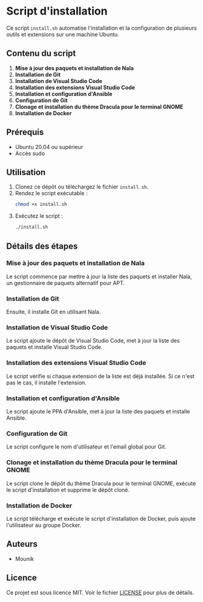 # Script d'installation

Ce script `install.sh` automatise l'installation et la configuration de plusieurs outils et extensions sur une machine Ubuntu.

## Contenu du script

1. **Mise à jour des paquets et installation de Nala**
2. **Installation de Git**
3. **Installation de Visual Studio Code**
4. **Installation des extensions Visual Studio Code**
5. **Installation et configuration d'Ansible**
6. **Configuration de Git**
7. **Clonage et installation du thème Dracula pour le terminal GNOME**
8. **Installation de Docker**

## Prérequis

- Ubuntu 20.04 ou supérieur
- Accès sudo

## Utilisation

1. Clonez ce dépôt ou téléchargez le fichier `install.sh`.
2. Rendez le script exécutable :
    ```sh
    chmod +x install.sh
    ```
3. Exécutez le script :
    ```sh
    ./install.sh
    ```

## Détails des étapes

### Mise à jour des paquets et installation de Nala

Le script commence par mettre à jour la liste des paquets et installer Nala, un gestionnaire de paquets alternatif pour APT.

### Installation de Git

Ensuite, il installe Git en utilisant Nala.

### Installation de Visual Studio Code

Le script ajoute le dépôt de Visual Studio Code, met à jour la liste des paquets et installe Visual Studio Code.

### Installation des extensions Visual Studio Code

Le script vérifie si chaque extension de la liste est déjà installée. Si ce n'est pas le cas, il installe l'extension.

### Installation et configuration d'Ansible

Le script ajoute le PPA d'Ansible, met à jour la liste des paquets et installe Ansible.

### Configuration de Git

Le script configure le nom d'utilisateur et l'email global pour Git.

### Clonage et installation du thème Dracula pour le terminal GNOME

Le script clone le dépôt du thème Dracula pour le terminal GNOME, exécute le script d'installation et supprime le dépôt cloné.

### Installation de Docker

Le script télécharge et exécute le script d'installation de Docker, puis ajoute l'utilisateur au groupe Docker.

## Auteurs

- Mounik

## Licence

Ce projet est sous licence MIT. Voir le fichier [LICENSE](LICENSE) pour plus de détails.